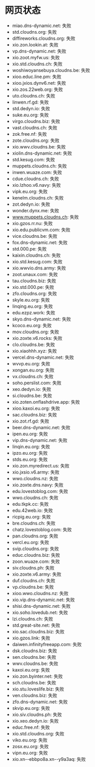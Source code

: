 # 网页状态
- miao.dns-dynamic.net: 失败
- std.cloudns.org: 失败
- diffireworks.cloudns.org: 失败
- xio.zon.lookin.at: 失败
- vp.dns-dynamic.net: 失败
- xio.zoot.myfw.us: 失败
- xio.std.cloudns.ch: 失败
- woshiwoyansebuya.cloudns.be: 失败
- xioo.educ.line.pm: 失败
- xioo.jxios.dynv6.net: 失败
- xio.zos.22web.org: 失败
- uto.cloudns.ch: 失败
- linwen.rf.gd: 失败
- std.dedyn.io: 失败
- suke.eu.org: 失败
- virgo.cloudns.biz: 失败
- vast.cloudns.ch: 失败
- zok.free.nf: 失败
- zote.cloudns.org: 失败
- xio.wwv.cloudns.be: 失败
- xiolin.dns-dynamic.net: 失败
- std.kesug.com: 失败
- muppets.cloudns.ch: 失败
- inwen.wuaze.com: 失败
- cdue.cloudns.ch: 失败
- xio.lzhoo.v6.navy: 失败
- vipk.eu.org: 失败
- kenelm.cloudns.ch: 失败
- zot.dedyn.io: 失败
- wonder.dynx.me: 失败
- www.muppets.cloudns.ch: 失败
- xio.gzos.rr.nu: 失败
- xio.edu.publicvm.com: 失败
- vice.cloudns.be: 失败
- fox.dns-dynamic.net: 失败
- std.000.pe: 失败
- kaixin.cloudns.ch: 失败
- xio.std.kesug.com: 失败
- xio.wwvio.dns.army: 失败
- zoot.unaux.com: 失败
- tau.cloudns.biz: 失败
- xio.std.000.pe: 失败
- zfo.cloudns.org: 失败
- skyle.eu.org: 失败
- linqing.eu.org: 失败
- edu.ezpz.work: 失败
- skyo.dns-dynamic.net: 失败
- kcoco.eu.org: 失败
- mov.cloudns.org: 失败
- xio.zoxte.v6.rocks: 失败
- clo.cloudns.be: 失败
- xio.xiaohhh.xyz: 失败
- vercel.dns-dynamic.net: 失败
- wvvp.eu.org: 失败
- xongan.eu.org: 失败
- vx.cloudns.ch: 失败
- soho.perslist.com: 失败
- xeo.dedyn.io: 失败
- si.cloudns.be: 失败
- xio.zoten.onflashdrive.app: 失败
- xioo.kaxoi.eu.org: 失败
- sac.cloudns.biz: 失败
- xio.zot.rf.gd: 失败
- beer.dns-dynamic.net: 失败
- ipen.eu.org: 失败
- vip.dns-dynamic.net: 失败
- linqin.eu.org: 失败
- ipzo.eu.org: 失败
- stds.eu.org: 失败
- xio.zon.myredirect.us: 失败
- xio.jxsio.v6.army: 失败
- wwo.cloudns.nz: 失败
- xio.zoxte.dns.navy: 失败
- edu.lovestoblog.com: 失败
- wwo.cloudns.ch: 失败
- edu.tkpk.cc: 失败
- edu.42web.io: 失败
- ricpig.eu.org: 失败
- bre.cloudns.ch: 失败
- chatz.lovestoblog.com: 失败
- pan.cloudns.org: 失败
- vercl.eu.org: 失败
- svip.cloudns.org: 失败
- educ.cloudns.biz: 失败
- zoon.wuaze.com: 失败
- siv.cloudns.ph: 失败
- xio.zoxte.v6.army: 失败
- duf.cloudns.ch: 失败
- vp.cloudns.be: 失败
- xioo.wwo.cloudns.nz: 失败
- xio.vip.dns-dynamic.net: 失败
- shisi.dns-dynamic.net: 失败
- xio.soho.lovedub.net: 失败
- lzi.cloudns.ch: 失败
- std.great-site.net: 失败
- xio.sac.cloudns.biz: 失败
- xio.gzos.link: 失败
- daiwen.infinityfreeapp.com: 失败
- dsk.cloudns.biz: 失败
- sen.cloudns.be: 失败
- wwv.cloudns.be: 失败
- kaxoi.eu.org: 失败
- xio.zon.byinter.net: 失败
- sch.cloudns.be: 失败
- xio.stu.loveslife.biz: 失败
- ven.cloudns.biz: 失败
- zfo.dns-dynamic.net: 失败
- skvip.eu.org: 失败
- xio.siv.cloudns.ph: 失败
- xio.xeo.dedyn.io: 失败
- educ.free.nf: 失败
- xio.std.cloudns.org: 失败
- viko.eu.org: 失败
- zosx.eu.org: 失败
- vipn.eu.org: 失败
- xio.xn--ebbpo8a.xn--y9a3aq: 失败
